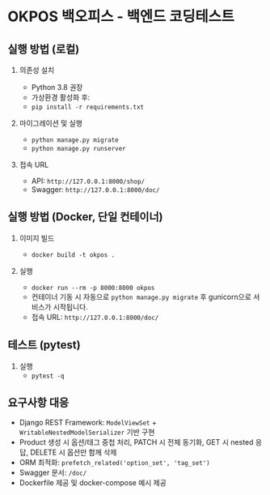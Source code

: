 # OKPOS 백오피스 - 백엔드 코딩테스트

## 실행 방법 (로컬)
1) 의존성 설치
   - Python 3.8 권장
   - 가상환경 활성화 후:
   - `pip install -r requirements.txt`

2) 마이그레이션 및 실행
   - `python manage.py migrate`
   - `python manage.py runserver`

3) 접속 URL
   - API: `http://127.0.0.1:8000/shop/`
   - Swagger: `http://127.0.0.1:8000/doc/`

## 실행 방법 (Docker, 단일 컨테이너)
1) 이미지 빌드
   - `docker build -t okpos .`

2) 실행
   - `docker run --rm -p 8000:8000 okpos`
   - 컨테이너 기동 시 자동으로 `python manage.py migrate` 후 gunicorn으로 서비스가 시작됩니다.
   - 접속 URL: `http://127.0.0.1:8000/doc/`

## 테스트 (pytest)
1) 실행
   - `pytest -q`

## 요구사항 대응
- Django REST Framework: `ModelViewSet` + `WritableNestedModelSerializer` 기반 구현
- Product 생성 시 옵션/태그 중첩 처리, PATCH 시 전체 동기화, GET 시 nested 응답, DELETE 시 옵션만 함께 삭제
- ORM 최적화: `prefetch_related('option_set', 'tag_set')`
- Swagger 문서: `/doc/`
- Dockerfile 제공 및 docker-compose 예시 제공

